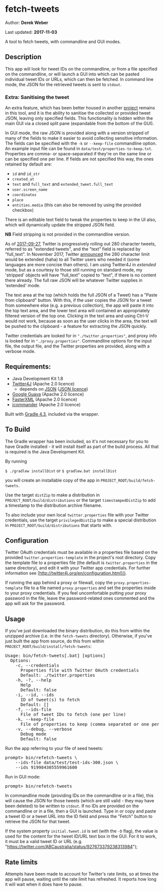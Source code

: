 # fetch-tweets

Author: **Derek Weber**

Last updated: **2017-11-03**

A tool to fetch tweets, with commandline and GUI modes.


## Description

This app will look for tweet IDs on the commandline, or from a file specified on
the commandline, or will launch a GUI into which can be pasted individual tweet IDs
or URLs, which can then be fetched. In command line mode, the JSON for the retrieved
tweets is sent to `stdout`.

### Extra: Sanitising the tweet

An extra feature, which has been better housed in another [project](https://github.com/weberdc/tweet-sanitiser.git)
remains in this tool, and it is the ability to sanitise the collected or provided
tweet JSON, leaving only specified fields. This functionality is hidden within the
main GUI via a closed split pane (expandable from the bottom of the GUI).

In GUI mode, the raw JSON is provided along with a version stripped of many of the
fields to make it easier to avoid collecting sensitive information. The fields can be
specified with the `-k` or `--keep-file` commandline option. An example input file
can be found in `data/test/properties-to-keep.txt`. Properties are comma- or 
space-separated if they're on the same line or can be specified one per line. If 
fields are not specified this way, the ones retained by default are:

 + `id` and `id_str`
 + `created_at`
 + `text` and `full_text` and `extended_tweet.full_text`
 + `user.screen_name`
 + `coordinates`
 + `place`
 + `entities.media` (this can also be removed by using the provided checkbox)
 
There is an editable text field to tweak the properties to keep in the UI also,
which will dynamically update the stripped JSON field.

**NB** Field stripping is not provided in the commandline version.

As of [2017-09-27](https://developer.twitter.com/en/docs/tweets/tweet-updates),
Twitter is progressively rolling out 280 character tweets, referred to as 
"extended tweets", and the "text" field is replaced by "full_text". In November
2017, Twitter [announced](https://blog.twitter.com/official/en_us/topics/product/2017/tweetingmadeeasier.html)
the 280 character limit would be extended (haha) to all Twitter users who needed
it (some languages are more concise than others). I am using Twitter4J in
_extended_ mode, but as a courtesy to those still running on standard mode, my
'stripped' objects will have "full_text" copied to "text", if there is no content
there already. The full raw JSON will be whatever Twitter supplies in 'extended' mode.

The text area at the top (which holds the full JSON of a Tweet) has a "Paste from
clipboard" button. With this, if the user copies the JSON for a tweet from 
somewhere else (e.g. a previous collection), the app will paste it into the top
text area, and the lower text area will contained an appropriately filtered version 
of the top one. Clicking in the text area and using Ctrl-V would not work, because
as soon as the user clicks in the area, the text will be pushed to the clipboard -
a feature for extracting the JSON quickly.

Twitter credentials are looked for in `"./twitter.properties"`, and proxy info
is looked for in `"./proxy.properties"`. Commandline options for the input file,
the output file, and the Twitter properties are provided, along with a verbose
mode.


## Requirements:

 + Java Development Kit 1.8
 + [Twitter4J](http://twitter4j.org) (Apache 2.0 licence)
   + depends on [JSON](http://json.org) ([JSON licence](http://www.json.org/license.html))
 + [Google Guava](https://github.com/google/guava) (Apache 2.0 licence) 
 + [FasterXML](http://wiki.fasterxml.com/JacksonHome) (Apache 2.0 licence)
 + [jcommander](http://jcommander.org) (Apache 2.0 licence)

Built with [Gradle 4.3](http://gradle.org), included via the wrapper.


## To Build

The Gradle wrapper has been included, so it's not necessary for you to have
Gradle installed - it will install itself as part of the build process. All that
is required is the Java Development Kit.

By running

`$ ./gradlew installDist` or `$ gradlew.bat installDist`

you will create an installable copy of the app in `PROJECT_ROOT/build/fetch-tweets`.

Use the target `distZip` to make a distribution in `PROJECT_ROOT/build/distributions`
or the target `timestampedDistZip` to add a timestamp to the distribution archive
filename.

To also include your own local `twitter.properties` file with your Twitter
credentials, use the target `privilegedDistZip` to make a special distribution
in `PROJECT_ROOT/build/distributions` that starts with.


## Configuration

Twitter OAuth credentials must be available in a properties file based on the
provided `twitter.properties-template` in the project's root directory. Copy the
template file to a properties file (the default is `twitter.properties` in the
same directory), and edit it with your Twitter app credentials. For further
information see [http://twitter4j.org/en/configuration.html]().

If running the app behind a proxy or filewall, copy the
`proxy.properties-template` file to a file named `proxy.properties` and set the
properties inside to your proxy credentials. If you feel uncomfortable putting
your proxy password in the file, leave the password-related ones commented and
the app will ask for the password.


## Usage
If you've just downloaded the binary distribution, do this from within the
unzipped archive (i.e. in the `fetch-tweets` directory). Otherwise, if you've
just built the app from source, do this from within
`PROJECT_ROOT/build/install/fetch-tweets`:

<pre>
Usage: bin/fetch-tweets[.bat] [options]
  Options:
    -c, --credentials
      Properties file with Twitter OAuth credentials
      Default: ./twitter.properties
    -h, -?, --help
      Help
      Default: false
    -i, --id, --ids
      ID of tweet(s) to fetch
      Default: []
    -f, --ids-file
      File of tweet IDs to fetch (one per line)
    -k, --keep-file
      File of properties to keep (comma separated or one per line)
    -v, --debug, --verbose
      Debug mode
      Default: false
</pre>

Run the app referring to your file of seed tweets:
<pre>
prompt> bin/refetch-tweets \
    --ids-file data/test/test-ids-300.json \
    --ids 919984305559961600
</pre>

Run in GUI mode:
<pre>
prompt> bin/refetch-tweets
</pre>

In commandline mode (providing IDs on the commandline or in a file), this will
cause the JSON for those tweets (which are still valid - they may have been
deleted) to be written to `stdout`. If no IDs are provided on the commandline or
in a file, then a GUI is launched. Type in or copy and paste a tweet ID or a tweet
URL into the ID field and press the "Fetch" button to retrieve the JSON for
that tweet.

If the system property `initial.tweet.id` is set (with the `-D` flag), the value 
is used for the content for the tweet ID/URL text box in the GUI. For it to work,
it must be a valid tweet ID or URL (e.g. 
"https://twitter.com/ABCaustralia/status/927673379238313984");

## Rate limits

Attempts have been made to account for Twitter's rate limits, so at times the
app will pause, waiting until the rate limit has refreshed. It reports how long
it will wait when it does have to pause.
